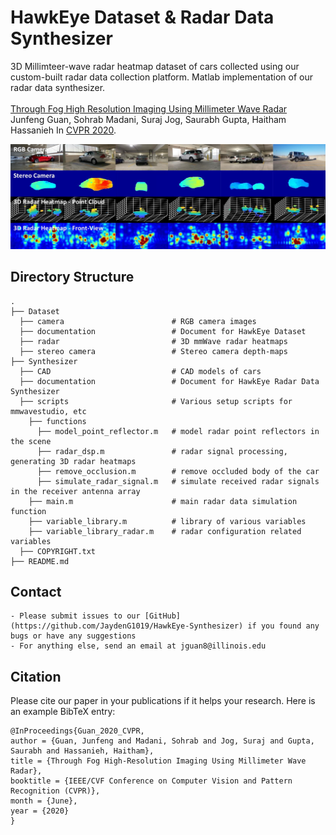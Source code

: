 # HawkEye Dataset & Radar Data Synthesizer
3D Millimteer-wave radar heatmap dataset of cars collected using our custom-built radar data collection platform.
Matlab implementation of our radar data synthesizer.
<br><br>
[Through Fog High Resolution Imaging Using Millimeter Wave Radar](https://jaydeng1019.github.io/HawkEye/)  
Junfeng Guan, Sohrab Madani, Suraj Jog, Saurabh Gupta, Haitham Hassanieh
In [CVPR 2020](https://openaccess.thecvf.com/content_CVPR_2020/html/Guan_Through_Fog_High-Resolution_Imaging_Using_Millimeter_Wave_Radar_CVPR_2020_paper.html).  

<img src="./Dataset/documentation/dataset_showcase.JPG" alt="drawing" width="1800"/>

## Directory Structure
    .
    ├── Dataset                         
      ├── camera                        # RGB camera images
      ├── documentation                 # Document for HawkEye Dataset
      ├── radar                         # 3D mmWave radar heatmaps
      ├── stereo camera                 # Stereo camera depth-maps
    ├── Synthesizer                   
      ├── CAD                           # CAD models of cars
      ├── documentation                 # Document for HawkEye Radar Data Synthesizer
      ├── scripts                       # Various setup scripts for mmwavestudio, etc
        ├── functions    
          ├── model_point_reflector.m   # model radar point reflectors in the scene          
          ├── radar_dsp.m               # radar signal processing, generating 3D radar heatmaps
          ├── remove_occlusion.m        # remove occluded body of the car
          ├── simulate_radar_signal.m   # simulate received radar signals in the receiver antenna array  
        ├── main.m                      # main radar data simulation function
        ├── variable_library.m          # library of various variables
        ├── variable_library_radar.m    # radar configuration related variables
      ├── COPYRIGHT.txt
    ├── README.md


## Contact

    - Please submit issues to our [GitHub](https://github.com/JaydenG1019/HawkEye-Synthesizer) if you found any bugs or have any suggestions
    - For anything else, send an email at jguan8@illinois.edu


## Citation

Please cite our paper in your publications if it helps your research. Here is an example BibTeX entry:

```
@InProceedings{Guan_2020_CVPR,
author = {Guan, Junfeng and Madani, Sohrab and Jog, Suraj and Gupta, Saurabh and Hassanieh, Haitham},
title = {Through Fog High-Resolution Imaging Using Millimeter Wave Radar},
booktitle = {IEEE/CVF Conference on Computer Vision and Pattern Recognition (CVPR)},
month = {June},
year = {2020}
}
```
